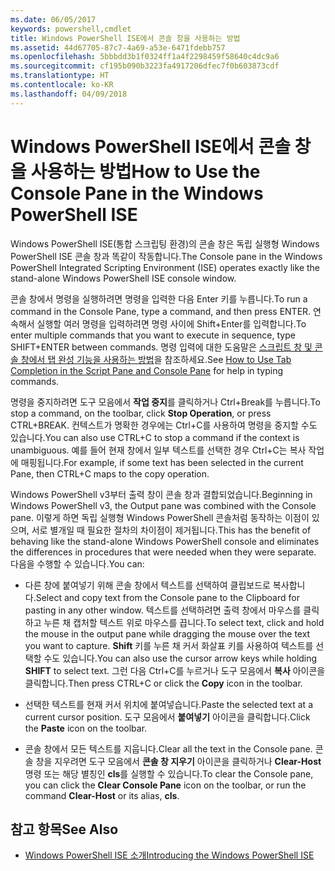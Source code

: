 ```yaml
---
ms.date: 06/05/2017
keywords: powershell,cmdlet
title: Windows PowerShell ISE에서 콘솔 창을 사용하는 방법
ms.assetid: 44d67705-87c7-4a69-a53e-6471fdebb757
ms.openlocfilehash: 5bbbdd3b1f0324ff1a4f2298459f58640c4dc9a6
ms.sourcegitcommit: cf195b090b3223fa4917206dfec7f0b603873cdf
ms.translationtype: HT
ms.contentlocale: ko-KR
ms.lasthandoff: 04/09/2018
---
```

# <a name="how-to-use-the-console-pane-in-the-windows-powershell-ise"></a><span data-ttu-id="41bb0-103">Windows PowerShell ISE에서 콘솔 창을 사용하는 방법</span><span class="sxs-lookup"><span data-stu-id="41bb0-103">How to Use the Console Pane in the Windows PowerShell ISE</span></span>

<span data-ttu-id="41bb0-104">Windows PowerShell ISE(통합 스크립팅 환경)의 콘솔 창은 독립 실행형 Windows PowerShell ISE 콘솔 창과 똑같이 작동합니다.</span><span class="sxs-lookup"><span data-stu-id="41bb0-104">The Console pane in the Windows PowerShell Integrated Scripting Environment (ISE) operates exactly like the stand-alone Windows PowerShell ISE console window.</span></span>

<span data-ttu-id="41bb0-105">콘솔 창에서 명령을 실행하려면 명령을 입력한 다음 Enter 키를 누릅니다.</span><span class="sxs-lookup"><span data-stu-id="41bb0-105">To run a command in the Console Pane, type a command, and then press ENTER.</span></span> <span data-ttu-id="41bb0-106">연속해서 실행할 여러 명령을 입력하려면 명령 사이에 Shift+Enter를 입력합니다.</span><span class="sxs-lookup"><span data-stu-id="41bb0-106">To enter multiple commands that you want to execute in sequence, type SHIFT+ENTER between commands.</span></span> <span data-ttu-id="41bb0-107">명령 입력에 대한 도움말은 [스크립트 창 및 콘솔 창에서 탭 완성 기능을 사용하는 방법](How-to-Use-Tab-Completion-in-the-Script-Pane-and-Console-Pane.md)을 참조하세요.</span><span class="sxs-lookup"><span data-stu-id="41bb0-107">See [How to Use Tab Completion in the Script Pane and Console Pane](How-to-Use-Tab-Completion-in-the-Script-Pane-and-Console-Pane.md) for help in typing commands.</span></span>

<span data-ttu-id="41bb0-108">명령을 중지하려면 도구 모음에서 **작업 중지**를 클릭하거나 Ctrl+Break를 누릅니다.</span><span class="sxs-lookup"><span data-stu-id="41bb0-108">To stop a command, on the toolbar, click **Stop Operation**, or press CTRL+BREAK.</span></span> <span data-ttu-id="41bb0-109">컨텍스트가 명확한 경우에는 Ctrl+C를 사용하여 명령을 중지할 수도 있습니다.</span><span class="sxs-lookup"><span data-stu-id="41bb0-109">You can also use CTRL+C to stop a command if the context is unambiguous.</span></span> <span data-ttu-id="41bb0-110">예를 들어 현재 창에서 일부 텍스트를 선택한 경우 Ctrl+C는 복사 작업에 매핑됩니다.</span><span class="sxs-lookup"><span data-stu-id="41bb0-110">For example, if some text has been selected in the current Pane, then CTRL+C maps to the copy operation.</span></span>

<span data-ttu-id="41bb0-111">Windows PowerShell v3부터 출력 창이 콘솔 창과 결합되었습니다.</span><span class="sxs-lookup"><span data-stu-id="41bb0-111">Beginning in Windows PowerShell v3, the Output pane was combined with the Console pane.</span></span> <span data-ttu-id="41bb0-112">이렇게 하면 독립 실행형 Windows PowerShell 콘솔처럼 동작하는 이점이 있으며, 서로 별개일 때 필요한 절차의 차이점이 제거됩니다.</span><span class="sxs-lookup"><span data-stu-id="41bb0-112">This has the benefit of behaving like the stand-alone Windows PowerShell console and eliminates the differences in procedures that were needed when they were separate.</span></span> <span data-ttu-id="41bb0-113">다음을 수행할 수 있습니다.</span><span class="sxs-lookup"><span data-stu-id="41bb0-113">You can:</span></span>

- <span data-ttu-id="41bb0-114">다른 창에 붙여넣기 위해 콘솔 창에서 텍스트를 선택하여 클립보드로 복사합니다.</span><span class="sxs-lookup"><span data-stu-id="41bb0-114">Select and copy text from the Console pane to the Clipboard for pasting in any other window.</span></span> <span data-ttu-id="41bb0-115">텍스트를 선택하려면 출력 창에서 마우스를 클릭하고 누른 채 캡처할 텍스트 위로 마우스를 끕니다.</span><span class="sxs-lookup"><span data-stu-id="41bb0-115">To select text, click and hold the mouse in the output pane while dragging the mouse over the text you want to capture.</span></span> <span data-ttu-id="41bb0-116">**Shift** 키를 누른 채 커서 화살표 키를 사용하여 텍스트를 선택할 수도 있습니다.</span><span class="sxs-lookup"><span data-stu-id="41bb0-116">You can also use the cursor arrow keys while holding **SHIFT** to select text.</span></span> <span data-ttu-id="41bb0-117">그런 다음 Ctrl+C를 누르거나 도구 모음에서 **복사** 아이콘을 클릭합니다.</span><span class="sxs-lookup"><span data-stu-id="41bb0-117">Then press CTRL+C or click the **Copy** icon in the toolbar.</span></span>

- <span data-ttu-id="41bb0-118">선택한 텍스트를 현재 커서 위치에 붙여넣습니다.</span><span class="sxs-lookup"><span data-stu-id="41bb0-118">Paste the selected text at a current cursor position.</span></span> <span data-ttu-id="41bb0-119">도구 모음에서 **붙여넣기** 아이콘을 클릭합니다.</span><span class="sxs-lookup"><span data-stu-id="41bb0-119">Click the **Paste** icon on the toolbar.</span></span>

- <span data-ttu-id="41bb0-120">콘솔 창에서 모든 텍스트를 지웁니다.</span><span class="sxs-lookup"><span data-stu-id="41bb0-120">Clear all the text in the Console pane.</span></span> <span data-ttu-id="41bb0-121">콘솔 창을 지우려면 도구 모음에서 **콘솔 창 지우기** 아이콘을 클릭하거나 **Clear-Host** 명령 또는 해당 별칭인 **cls**를 실행할 수 있습니다.</span><span class="sxs-lookup"><span data-stu-id="41bb0-121">To clear the Console pane, you can click the **Clear Console Pane** icon on the toolbar, or run the command **Clear-Host** or its alias, **cls**.</span></span>

## <a name="see-also"></a><span data-ttu-id="41bb0-122">참고 항목</span><span class="sxs-lookup"><span data-stu-id="41bb0-122">See Also</span></span>

- [<span data-ttu-id="41bb0-123">Windows PowerShell ISE 소개</span><span class="sxs-lookup"><span data-stu-id="41bb0-123">Introducing the Windows PowerShell ISE</span></span>](Introducing-the-Windows-PowerShell-ISE.md)